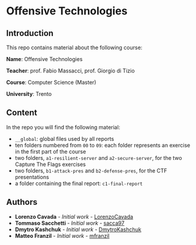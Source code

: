 # Offensive Technologies

## Introduction

This repo contains material about the following course:

**Name**: Offensive Technologies

**Teacher**: prof. Fabio Massacci, prof. Giorgio di Tizio

**Course**: Computer Science (Master)

**University**: Trento

## Content

In the repo you will find the following material:

- `__global`: global files used by all reports
- ten folders numbered from `00` to `09`: each folder represents an exercise in the first part of the course
- two folders, `a1-resilient-server` and `a2-secure-server`, for the two Capture The Flags exercises
- two folders, `b1-attack-pres` and `b2-defense-pres`, for the CTF presentations
- a folder containing the final report: `c1-final-report`

## Authors

- **Lorenzo Cavada** - *Initial work* - [LorenzoCavada](https://github.com/LorenzoCavada)
- **Tommaso Sacchetti** - *Initial work* - [sacca97](https://github.com/sacca97)
- **Dmytro Kashchuk** - *Initial work* - [DmytroKashchuk](https://github.com/DmytroKashchuk)
- **Matteo Franzil** - *Initial work* - [mfranzil](https://github.com/mfranzil)
